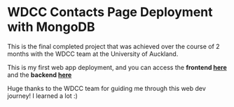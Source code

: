 # WDCC Contacts Page Deployment with MongoDB

This is the final completed project that was achieved over the course of 2 months with the WDCC team at the University of Auckland.

This is my first web app deployment, and you can access the <strong>frontend [here](https://contacts-page-mongo.onrender.com/api/contacts)</strong> and the **backend [here](https://contacts-page-mongo.onrender.com/api/contacts)**

Huge thanks to the WDCC team for guiding me through this web dev journey! I learned a lot :)
